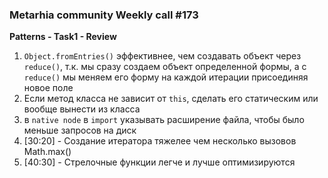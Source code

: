 ### Metarhia community Weekly call #173

**Patterns - Task1 - Review**

1. `Object.fromEntries()` эффективнее, чем создавать объект через `reduce()`, т.к. мы сразу создаем объект определенной формы, а с `reduce()` мы меняем его форму на каждой итерации присоединяя новое поле
2. Если метод класса не зависит от `this`, сделать его статическим или вообще вынести из класса
3. в `native node` в `import` указывать расширение файла, чтобы было меньше запросов на диск
4. [30:20] - Создание итератора тяжелее чем несколько вызовов Math.max()
5. [40:30] - Стрелочные функции легче и лучше оптимизируются